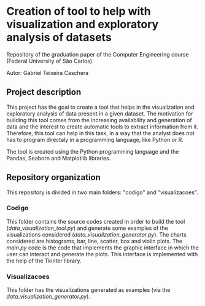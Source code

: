 # Creation of tool to help with visualization and exploratory analysis of datasets

Repository of the graduation paper of the Computer Engineering course (Federal University of São Carlos).

Autor: Gabriel Teixeira Caschera 

## Project description

This project has the goal to create a tool that helps in the visualization and exploratory analysis of data present in a given dataset. The motivation for building this tool comes from the increasing availability and generation of data and the interest to create automatic tools to extract information from it. Therefore, this tool can help in this task, in a way that the analyst does not has to program directaly in a programming language, like Python or R. 

The tool is created using the Python programming language and the Pandas, Seaborn and Matplotlib libraries. 

## Repository organization

This repository is divided in two main folders: "codigo" and "visualizacoes". 

### Codigo 

This folder contains the source codes created in order to build the tool (*data_visualization_tool.py*) and generate some examples of the visualizations considered (*data_visualization_generator.py*). The charts considered are histograms, bar, line, scatter, box and violin plots. The *main.py* code is the code that implements the graphic interface in which the user can interact and generate the plots. This interface is implemented with the help of the Tkinter library. 

### Visualizacoes 

This folder has the visualizations generated as examples (via the *data_visualization_generator.py*). 
